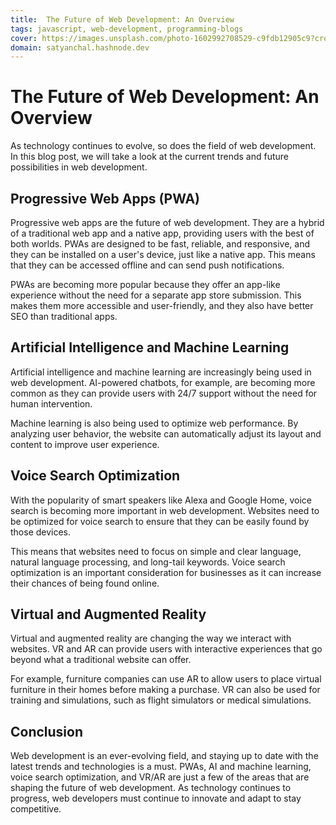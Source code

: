 ```yaml
---
title:  The Future of Web Development: An Overview
tags: javascript, web-development, programming-blogs
cover: https://images.unsplash.com/photo-1602992708529-c9fdb12905c9?crop=entropy&cs=tinysrgb&fit=max&fm=jpg&ixid=MnwzNDExMjB8MHwxfHNlYXJjaHwxNnx8Y29kZXxlbnwwfHx8fDE2Nzg4NDQ1ODE&ixlib=rb-4.0.3&q=80&w=1080
domain: satyanchal.hashnode.dev
--- 
```

# The Future of Web Development: An Overview

As technology continues to evolve, so does the field of web development. In this blog post, we will take a look at the current trends and future possibilities in web development.

## Progressive Web Apps (PWA)

Progressive web apps are the future of web development. They are a hybrid of a traditional web app and a native app, providing users with the best of both worlds. PWAs are designed to be fast, reliable, and responsive, and they can be installed on a user's device, just like a native app. This means that they can be accessed offline and can send push notifications.

PWAs are becoming more popular because they offer an app-like experience without the need for a separate app store submission. This makes them more accessible and user-friendly, and they also have better SEO than traditional apps.

## Artificial Intelligence and Machine Learning

Artificial intelligence and machine learning are increasingly being used in web development. AI-powered chatbots, for example, are becoming more common as they can provide users with 24/7 support without the need for human intervention.

Machine learning is also being used to optimize web performance. By analyzing user behavior, the website can automatically adjust its layout and content to improve user experience.

## Voice Search Optimization

With the popularity of smart speakers like Alexa and Google Home, voice search is becoming more important in web development. Websites need to be optimized for voice search to ensure that they can be easily found by those devices.

This means that websites need to focus on simple and clear language, natural language processing, and long-tail keywords. Voice search optimization is an important consideration for businesses as it can increase their chances of being found online.

## Virtual and Augmented Reality

Virtual and augmented reality are changing the way we interact with websites. VR and AR can provide users with interactive experiences that go beyond what a traditional website can offer.

For example, furniture companies can use AR to allow users to place virtual furniture in their homes before making a purchase. VR can also be used for training and simulations, such as flight simulators or medical simulations.

## Conclusion

Web development is an ever-evolving field, and staying up to date with the latest trends and technologies is a must. PWAs, AI and machine learning, voice search optimization, and VR/AR are just a few of the areas that are shaping the future of web development. As technology continues to progress, web developers must continue to innovate and adapt to stay competitive.
